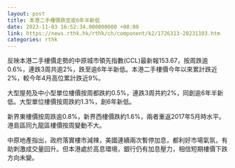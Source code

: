 ```yaml
---
layout: post
title: 本港二手樓價跌至逾6年半新低
date: 2023-11-03 16:52:34.000000000 +08:00
link: https://news.rthk.hk/rthk/ch/component/k2/1726313-20231103.htm
categories: rthk
---
```


反映本港二手樓價走勢的中原城市領先指數(CCL)最新報153.67，按周跌逾0.6%，連跌3周共逾2%，跌至逾6年半新低。本港二手樓價今年以來累計跌近2%，較今年4月高位累計跌近9%。

大型屋苑及中小型單位樓價按周都跌約0.5%，連跌3周共約2%，同創逾6年半新低。大型單位樓價按周跌約1.3%，創6年新低。

新界東樓價按周跌逾0.8%，新界西樓價跌約1.6%，兩者重返2017年5月時水平。港島區同九龍區樓價按周變動不大。

中原地產指出，政府落實樓市減辣，美國連續兩次暫停加息，都利好市場氣氛，有助刺激成交量回升。但本港處於高息環境，銀行仍有加息壓力，相信短期樓價下跌方向未變。
